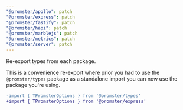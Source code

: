 ```yaml
---
"@promster/apollo": patch
"@promster/express": patch
"@promster/fastify": patch
"@promster/hapi": patch
"@promster/marblejs": patch
"@promster/metrics": patch
"@promster/server": patch
---
```


Re-export types from each package.

This is a convenience re-export where prior you had to use the `@promster/types` package as a standalone import you can now use the package you're using.

```diff
-import { TPromsterOptions } from '@promster/types'
+import { TPromsterOptions } from '@promster/express'
```
